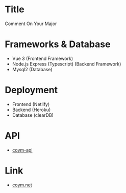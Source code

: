 # Title
Comment On Your Major

# Frameworks & Database
- Vue 3 (Frontend Framework)
- Node.js Express (Typescript) (Backend Framework)
- Mysql2 (Database)

# Deployment
- Frontend (Netlify)
- Backend (Heroku)
- Database (clearDB)

# API
- [coym-api](https://github.com/lucakim27/coym-api)

# Link
- [coym.net](https://www.coym.net/)